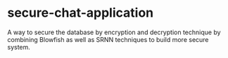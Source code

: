 # secure-chat-application
A way to secure the database by encryption and decryption technique by combining Blowfish as well as SRNN techniques to build more secure system.
